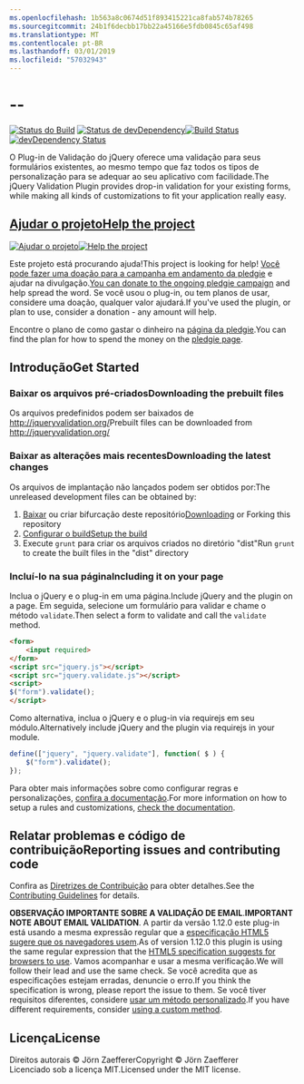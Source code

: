 ```yaml
---
ms.openlocfilehash: 1b563a8c0674d51f893415221ca8fab574b78265
ms.sourcegitcommit: 24b1f6decbb17bb22a45166e5fdb0845c65af498
ms.translationtype: MT
ms.contentlocale: pt-BR
ms.lasthandoff: 03/01/2019
ms.locfileid: "57032943"
---
```

<a name="--"></a>--
================================

<span data-ttu-id="05caf-101">[![Status do Build](https://secure.travis-ci.org/jzaefferer/jquery-validation.png)](http://travis-ci.org/jzaefferer/jquery-validation)
[![Status de devDependency](https://david-dm.org/jzaefferer/jquery-validation/dev-status.png?theme=shields.io)](https://david-dm.org/jzaefferer/jquery-validation#info=devDependencies)</span><span class="sxs-lookup"><span data-stu-id="05caf-101">[![Build Status](https://secure.travis-ci.org/jzaefferer/jquery-validation.png)](http://travis-ci.org/jzaefferer/jquery-validation)
[![devDependency Status](https://david-dm.org/jzaefferer/jquery-validation/dev-status.png?theme=shields.io)](https://david-dm.org/jzaefferer/jquery-validation#info=devDependencies)</span></span>

<span data-ttu-id="05caf-102">O Plug-in de Validação do jQuery oferece uma validação para seus formulários existentes, ao mesmo tempo que faz todos os tipos de personalização para se adequar ao seu aplicativo com facilidade.</span><span class="sxs-lookup"><span data-stu-id="05caf-102">The jQuery Validation Plugin provides drop-in validation for your existing forms, while making all kinds of customizations to fit your application really easy.</span></span>

## <a name="help-the-projecthttppledgiecomcampaigns18159"></a>[<span data-ttu-id="05caf-103">Ajudar o projeto</span><span class="sxs-lookup"><span data-stu-id="05caf-103">Help the project</span></span>](http://pledgie.com/campaigns/18159)

<span data-ttu-id="05caf-104">[![Ajudar o projeto](http://www.pledgie.com/campaigns/18159.png?skin_name=chrome)](http://pledgie.com/campaigns/18159)</span><span class="sxs-lookup"><span data-stu-id="05caf-104">[![Help the project](http://www.pledgie.com/campaigns/18159.png?skin_name=chrome)](http://pledgie.com/campaigns/18159)</span></span>

<span data-ttu-id="05caf-105">Este projeto está procurando ajuda!</span><span class="sxs-lookup"><span data-stu-id="05caf-105">This project is looking for help!</span></span> <span data-ttu-id="05caf-106">[Você pode fazer uma doação para a campanha em andamento da pledgie](http://pledgie.com/campaigns/18159) e ajudar na divulgação.</span><span class="sxs-lookup"><span data-stu-id="05caf-106">[You can donate to the ongoing pledgie campaign](http://pledgie.com/campaigns/18159) and help spread the word.</span></span> <span data-ttu-id="05caf-107">Se você usou o plug-in, ou tem planos de usar, considere uma doação, qualquer valor ajudará.</span><span class="sxs-lookup"><span data-stu-id="05caf-107">If you've used the plugin, or plan to use, consider a donation - any amount will help.</span></span>

<span data-ttu-id="05caf-108">Encontre o plano de como gastar o dinheiro na [página da pledgie](http://pledgie.com/campaigns/18159).</span><span class="sxs-lookup"><span data-stu-id="05caf-108">You can find the plan for how to spend the money on the [pledgie page](http://pledgie.com/campaigns/18159).</span></span>

## <a name="get-started"></a><span data-ttu-id="05caf-109">Introdução</span><span class="sxs-lookup"><span data-stu-id="05caf-109">Get Started</span></span>

### <a name="downloading-the-prebuilt-files"></a><span data-ttu-id="05caf-110">Baixar os arquivos pré-criados</span><span class="sxs-lookup"><span data-stu-id="05caf-110">Downloading the prebuilt files</span></span>

<span data-ttu-id="05caf-111">Os arquivos predefinidos podem ser baixados de http://jqueryvalidation.org/</span><span class="sxs-lookup"><span data-stu-id="05caf-111">Prebuilt files can be downloaded from http://jqueryvalidation.org/</span></span>

### <a name="downloading-the-latest-changes"></a><span data-ttu-id="05caf-112">Baixar as alterações mais recentes</span><span class="sxs-lookup"><span data-stu-id="05caf-112">Downloading the latest changes</span></span>

<span data-ttu-id="05caf-113">Os arquivos de implantação não lançados podem ser obtidos por:</span><span class="sxs-lookup"><span data-stu-id="05caf-113">The unreleased development files can be obtained by:</span></span>

 1. <span data-ttu-id="05caf-114">[Baixar](https://github.com/jzaefferer/jquery-validation/archive/master.zip) ou criar bifurcação deste repositório</span><span class="sxs-lookup"><span data-stu-id="05caf-114">[Downloading](https://github.com/jzaefferer/jquery-validation/archive/master.zip) or Forking this repository</span></span>
 2. [<span data-ttu-id="05caf-115">Configurar o build</span><span class="sxs-lookup"><span data-stu-id="05caf-115">Setup the build</span></span>](CONTRIBUTING.md#build-setup)
 3. <span data-ttu-id="05caf-116">Execute `grunt` para criar os arquivos criados no diretório "dist"</span><span class="sxs-lookup"><span data-stu-id="05caf-116">Run `grunt` to create the built files in the "dist" directory</span></span>

### <a name="including-it-on-your-page"></a><span data-ttu-id="05caf-117">Incluí-lo na sua página</span><span class="sxs-lookup"><span data-stu-id="05caf-117">Including it on your page</span></span>

<span data-ttu-id="05caf-118">Inclua o jQuery e o plug-in em uma página.</span><span class="sxs-lookup"><span data-stu-id="05caf-118">Include jQuery and the plugin on a page.</span></span> <span data-ttu-id="05caf-119">Em seguida, selecione um formulário para validar e chame o método `validate`.</span><span class="sxs-lookup"><span data-stu-id="05caf-119">Then select a form to validate and call the `validate` method.</span></span>

```html
<form>
    <input required>
</form>
<script src="jquery.js"></script>
<script src="jquery.validate.js"></script>
<script>
$("form").validate();
</script>
```

<span data-ttu-id="05caf-120">Como alternativa, inclua o jQuery e o plug-in via requirejs em seu módulo.</span><span class="sxs-lookup"><span data-stu-id="05caf-120">Alternatively include jQuery and the plugin via requirejs in your module.</span></span>

```js
define(["jquery", "jquery.validate"], function( $ ) {
    $("form").validate();
});
```

<span data-ttu-id="05caf-121">Para obter mais informações sobre como configurar regras e personalizações, [confira a documentação](http://jqueryvalidation.org/documentation/).</span><span class="sxs-lookup"><span data-stu-id="05caf-121">For more information on how to setup a rules and customizations, [check the documentation](http://jqueryvalidation.org/documentation/).</span></span>

## <a name="reporting-issues-and-contributing-code"></a><span data-ttu-id="05caf-122">Relatar problemas e código de contribuição</span><span class="sxs-lookup"><span data-stu-id="05caf-122">Reporting issues and contributing code</span></span>

<span data-ttu-id="05caf-123">Confira as [Diretrizes de Contribuição](CONTRIBUTING.md) para obter detalhes.</span><span class="sxs-lookup"><span data-stu-id="05caf-123">See the [Contributing Guidelines](CONTRIBUTING.md) for details.</span></span>

<span data-ttu-id="05caf-124">**OBSERVAÇÃO IMPORTANTE SOBRE A VALIDAÇÃO DE EMAIL**.</span><span class="sxs-lookup"><span data-stu-id="05caf-124">**IMPORTANT NOTE ABOUT EMAIL VALIDATION**.</span></span> <span data-ttu-id="05caf-125">A partir da versão 1.12.0 este plug-in está usando a mesma expressão regular que a [especificação HTML5 sugere que os navegadores usem](https://html.spec.whatwg.org/multipage/forms.html#valid-e-mail-address).</span><span class="sxs-lookup"><span data-stu-id="05caf-125">As of version 1.12.0 this plugin is using the same regular expression that the [HTML5 specification suggests for browsers to use](https://html.spec.whatwg.org/multipage/forms.html#valid-e-mail-address).</span></span> <span data-ttu-id="05caf-126">Vamos acompanhar e usar a mesma verificação.</span><span class="sxs-lookup"><span data-stu-id="05caf-126">We will follow their lead and use the same check.</span></span> <span data-ttu-id="05caf-127">Se você acredita que as especificações estejam erradas, denuncie o erro.</span><span class="sxs-lookup"><span data-stu-id="05caf-127">If you think the specification is wrong, please report the issue to them.</span></span> <span data-ttu-id="05caf-128">Se você tiver requisitos diferentes, considere [usar um método personalizado](http://jqueryvalidation.org/jQuery.validator.addMethod/).</span><span class="sxs-lookup"><span data-stu-id="05caf-128">If you have different requirements, consider [using a custom method](http://jqueryvalidation.org/jQuery.validator.addMethod/).</span></span>

## <a name="license"></a><span data-ttu-id="05caf-129">Licença</span><span class="sxs-lookup"><span data-stu-id="05caf-129">License</span></span>
<span data-ttu-id="05caf-130">Direitos autorais &copy; Jörn Zaefferer</span><span class="sxs-lookup"><span data-stu-id="05caf-130">Copyright &copy; Jörn Zaefferer</span></span><br>
<span data-ttu-id="05caf-131">Licenciado sob a licença MIT.</span><span class="sxs-lookup"><span data-stu-id="05caf-131">Licensed under the MIT license.</span></span>

